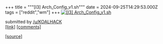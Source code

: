 +++
title = """[I3] Arch_Config_v1.sh"""
date = 2024-09-25T14:29:53.000Z
tags = ["reddit","wm"]
+++
[![[I3] Arch_Config_v1.sh](https://b.thumbs.redditmedia.com/rFeDNH4T0gjb-G7-fcnnrAr328EvZVpOqA5WBXPCKWg.jpg "[I3] Arch_Config_v1.sh")](https://www.reddit.com/r/unixporn/comments/1fp5txj/i3_arch_config_v1sh/)

submitted by [/u/KOALHACK](https://www.reddit.com/user/KOALHACK)  
[\[link\]](https://www.reddit.com/gallery/1fp5txj) [\[comments\]](https://www.reddit.com/r/unixporn/comments/1fp5txj/i3_arch_config_v1sh/)

[[source]](https://www.reddit.com/r/unixporn/comments/1fp5txj/i3_arch_config_v1sh/)

